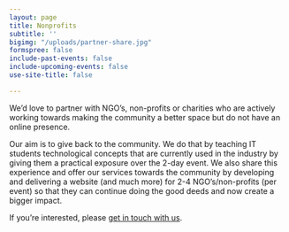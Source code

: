 ```yaml
---
layout: page
title: Nonprofits
subtitle: ''
bigimg: "/uploads/partner-share.jpg"
formspree: false
include-past-events: false
include-upcoming-events: false
use-site-title: false

---
```

We’d love to partner with NGO’s, non-profits or charities who are actively working towards making the community a better space but do not have an online presence.

Our aim is to give back to the community. We do that by teaching IT students technological concepts that are currently used in the industry by giving them a practical exposure over the 2-day event. We also share this experience and offer our services towards the community by developing and delivering a website (and much more) for 2-4 NGO’s/non-profits (per event) so that they can continue doing the good deeds and now create a bigger impact.

If you’re interested, please [get in touch with us](/contact).